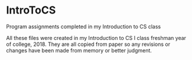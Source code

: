 # IntroToCS
Program assignments completed in my Introduction to CS class

All these files were created in my Introduction to CS I class freshman year of college, 2018. They are all copied from paper so any revisions or changes have been made from memory or better judgment.
